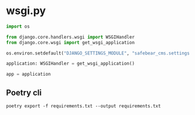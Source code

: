 # wsgi.py
```py
import os

from django.core.handlers.wsgi import WSGIHandler
from django.core.wsgi import get_wsgi_application

os.environ.setdefault("DJANGO_SETTINGS_MODULE", "safebear_cms.settings.prod")

application: WSGIHandler = get_wsgi_application()

app = application
```

## Poetry cli
`poetry export -f requirements.txt --output requirements.txt`